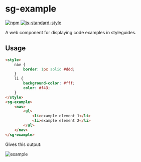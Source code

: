 # sg-example

[![npm][npm-image]][npm-url]
[![js-standard-style][standard-style-image]][standard-style-url]

[npm-image]: https://img.shields.io/npm/v/sg-example.svg?style=flat
[npm-url]: https://npmjs.org/package/sg-example
[standard-style-image]: https://img.shields.io/badge/code%20style-standard-brightgreen.svg?style=flat
[standard-style-url]: https://github.com/feross/standard

A web component for displaying code examples in styleguides.

## Usage

```html
<style>
    nav {
        border: 1px solid #ddd;
    }
    li {
        background-color: #fff;
        color: #f43;
    }
</style>
<sg-example>
    <nav>
        <ul>
            <li>example element 1</li>
            <li>example element 2</li>
        </ul>
    </nav>
</sg-example>
```

Gives this output:

![example](demo/demo.png)
